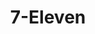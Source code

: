---
title: "7-Eleven"
url: /tagum-city/7-eleven-tagum-panabo-circumferential-road/
shop: convenience
---